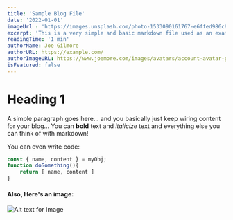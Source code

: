 ```yaml
---
title: 'Sample Blog File'
date: '2022-01-01'
imageUrl : 'https://images.unsplash.com/photo-1533090161767-e6ffed986c88?ixlib=rb-1.2.1&ixid=MnwxMjA3fDB8MHxwaG90by1wYWdlfHx8fGVufDB8fHx8&auto=format&fit=crop&w=1738&q=80'
excerpt: 'This is a very simple and basic markdown file used as an example only for the purposes of explaining these articles!'
readingTime: '1 min'
authorName: Joe Gilmore
authorURL: https://example.com/
authorImageURL: https://www.joemore.com/images/avatars/account-avatar-profile-user-01-svgrepo-com-cropped.svg
isFeatured: false
---
```


# Heading 1

A simple paragraph goes here... and you basically just keep wiring content for your blog... You can **bold** text and *italicize* text and everything else you can think of with markdown!

You can even write code:

```js
const { name, content } = myObj;
function doSomething(){
    return [ name, content ]
} 
```

#### Also, Here's an image:

![Alt text for Image](https://cdn.3dnames.co/www/6k-zoom-cd45.avif)